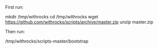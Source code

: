 First run:

mkdir /tmp/withrocks
cd /tmp/withrocks
wget https://github.com/withrocks/scripts/archive/master.zip
unzip master.zip

Then run:

/tmp/withrocks/scripts-master/bootstrap
